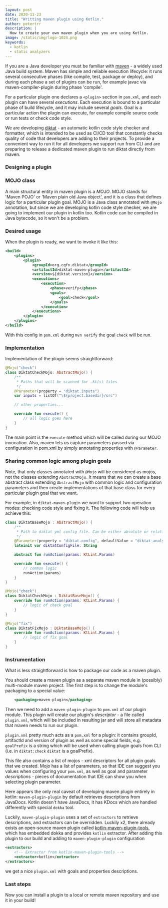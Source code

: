 ```yaml
---
layout: post
date: 2020-11-23
title: "Writting maven plugin using Kotlin."
author: petertrr
description: |
  How to create your own maven plugin when you are using Kotlin.
image: /static/img/logo-1024.png
keywords:
  - kotlin
  - static analyzers
---
```


If you are a Java developer you must be familiar with [maven](https://maven.apache.org) - a widely used Java build system.
Maven has simple and reliable execution lifecycle: it runs several consecutive phases (like compile, test, package or deploy),
and during each phase a set of plugins can be run, for example javac via maven-compiler-plugin during phase 'compile'.

For a particular plugin one declares a `<plugin>` section in `pom.xml`, and each plugin can have several *executions*. Each 
execution is bound to a particular phase of build lifecycle, and it may include several *goals*. Goal is a particular action
the plugin can execute, for example compile source code or run tests or check code style.

We are developing [diktat](https://confluence-msc.rnd.huawei.com/display/DKT/diKTat+Readme) - an automatic kotlin code style checker
and formatter, which is intended to be used as CI/CD tool that constantly checks quality of code that developers are adding
to their projects. To provide a convenient way to run it for all developers we support run from CLI and are preparing to release
a dedicated maven plugin to run diktat directly from maven.
<!--more-->

###  Designing a plugin
###  MOJO class
A main structural entity in maven plugin is a *MOJO*. MOJO stands for 'Maven POJO' or 'Maven plain old Java object', and it is
a class that defines logic for a particular plugin goal. MOJO is a Java class annotated with `@Mojo` annotation, but since we
are developing kotlin code style checker, we are going to implement our plugin in kotlin too. Kotlin code can be compiled in
Java bytecode, so it won't be a problem.

###  Desired usage
When the plugin is ready, we want to invoke it like this:
```xml
<build>
    <plugins>
        <plugin>
            <groupId>org.cqfn.diktat</groupId>
            <artifactId>diktat-maven-plugin</artifactId>
            <version>${diktat.version}</version>
            <executions>
                <execution>
                    <phase>verify</phase>
                    <goals>
                        <goal>check</goal>
                    </goals>
                </execution>
            </executions>
        </plugin>
    </plugins>
</build>
```
With this config in `pom.xml` during `mvn verify` the goal `check` will be run.

###  Implementation
Implementation of the plugin seems straightforward:
```kotlin
@Mojo("check")
class DiktatCheckMojo: AbstractMojo() {
    /**
     * Paths that will be scanned for .kt(s) files
     */
    @Parameter(property = "diktat.inputs")
    var inputs = listOf("\${project.basedir}/src")

    // other properties...

    override fun execute() {
        // all logic goes here
    }
}
```

The main point is the `execute` method which will be called during our MOJO invocation. Also, maven lets us capture parameters passed
via configuration in pom.xml by simply annotating properties with `@Parameter`.

###  Sharing common logic among plugin goals
Note, that only classes annotated with `@Mojo` will be considered as mojos, not the classes extending `AbstractMojo`. It means
that we can create a base abstract class extending `AbstractMojo` with common logic and configuration parameters and then
create implementations of that base class for every particular plugin goal that we want.

For example, in `diktat-maven-plugin` we want to support two operation modes: checking code style and fixing it. The following code
will help us achieve this:

```kotlin
class DiktatBaseMojo : AbstractMojo() {
    /**
     * Path to diktat yml config file. Can be either absolute or relative to project's root directory.
     */
    @Parameter(property = "diktat.config", defaultValue = "diktat-analysis.yml")
    lateinit var diktatConfigFile: String

    abstract fun runAction(params: KtLint.Params)

    override fun execute() {
        // common logic
        runAction(params)
    }
}

@Mojo("check")
class DiktatCheckMojo : DiktatBaseMojo() {
    override fun runAction(params: KtLint.Params) {
        // logic of check goal
    }
}

@Mojo("fix")
class DiktatFixMojo : DiktatBaseMojo() {
    override fun runAction(params: KtLint.Params) {
        // logic of fix goal
    }
}
```

###  Instrumentation
What is less straightforward is how to package our code as a maven plugin.

You should create a maven plugin as a separate maven module in (possibly) multi-module maven project.
The first step is to change the module's packaging to a special value:
```xml
    <packaging>maven-plugin</packaging>
``` 

Then we need to add a `maven-plugin-plugin` to `pom.xml` of our plugin module. This plugin will create our plugin's *descriptor* -
a file called `plugin.xml`, which will be included in resulting jar and will store all metadata that maven needs to run our plugin.

`plugin.xml` pretty much acts as a `pom.xml` for a plugin: it contains groupId, artifactId and version of plugin as well as
some special fields, e.g. `goalPrefix` is a string which will be used when calling plugin goals from CLI (i.e. in `diktat:check` `diktat` is a goalPrefix).

This file also contains a list of mojos - xml descriptors for all plugin goals that we created. Mojo has a list of parameters, so that 
IDE can suggest you values when configuring your `pom.xml`, as well as goal and parameter *descriptions* - pieces of documentation
that IDE can show you when selecting plugin parameter.

Here appears the only real caveat of developing maven plugin entirely in kotlin: `maven-plugin-plugin` by default retrieves
descriptions from JavaDocs. Kotlin doesn't have JavaDocs, it has KDocs which are handled differently with special `dokka` tool.

Luckily, `maven-plugin-plugin` uses a set of `extractors` to retrieve descriptions, and extractors can be overridden. Luckily x2, 
there already exists an open-source maven plugin called [kotlin-maven-plugin-tools](https://github.com/gantsign/kotlin-maven-plugin-tools),
which has embedded dokka and provides `kotlin` extractor. After adding this plugin to our build and adding to `maven-plugin-plugin` configuration
```xml
<extractors>
    <!-- Extractor from kotlin-maven-plugin-tools -->
    <extractor>kotlin</extractor>
</extractors>
```
we get a nice `plugin.xml` with goals and properties descriptions.

###  Last steps
Now you can install a plugin to a local or remote maven repository and use it in your build!
